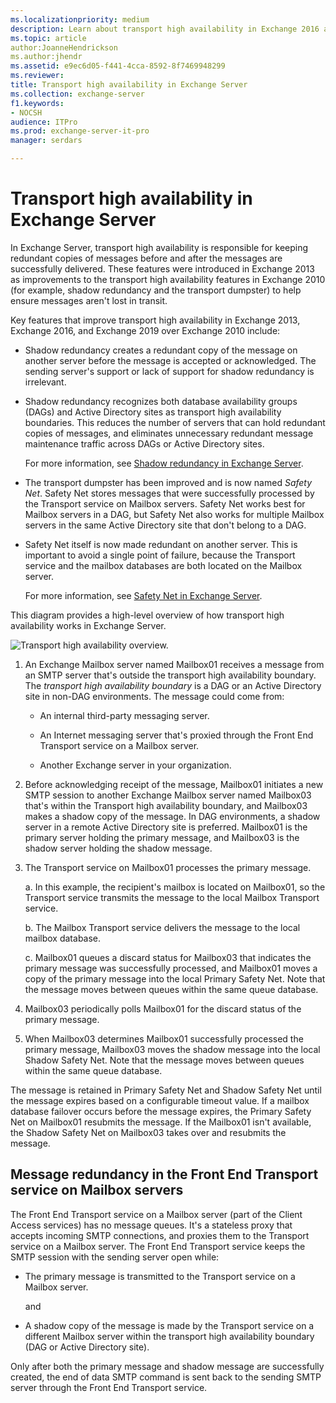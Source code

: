 ```yaml
---
ms.localizationpriority: medium
description: Learn about transport high availability in Exchange 2016 and Exchange 2019 and the features that improve the reliability of message delivery.
ms.topic: article
author:JoanneHendrickson
ms.author:jhendr
ms.assetid: e9ec6d05-f441-4cca-8592-8f7469948299
ms.reviewer: 
title: Transport high availability in Exchange Server
ms.collection: exchange-server
f1.keywords:
- NOCSH
audience: ITPro
ms.prod: exchange-server-it-pro
manager: serdars

---
```


# Transport high availability in Exchange Server

In Exchange Server, transport high availability is responsible for keeping redundant copies of messages before and after the messages are successfully delivered. These features were introduced in Exchange 2013 as improvements to the transport high availability features in Exchange 2010 (for example, shadow redundancy and the transport dumpster) to help ensure messages aren't lost in transit.

Key features that improve transport high availability in Exchange 2013, Exchange 2016, and Exchange 2019 over Exchange 2010 include:

- Shadow redundancy creates a redundant copy of the message on another server before the message is accepted or acknowledged. The sending server's support or lack of support for shadow redundancy is irrelevant.

- Shadow redundancy recognizes both database availability groups (DAGs) and Active Directory sites as transport high availability boundaries. This reduces the number of servers that can hold redundant copies of messages, and eliminates unnecessary redundant message maintenance traffic across DAGs or Active Directory sites.

    For more information, see [Shadow redundancy in Exchange Server](shadow-redundancy.md).

- The transport dumpster has been improved and is now named *Safety Net*. Safety Net stores messages that were successfully processed by the Transport service on Mailbox servers. Safety Net works best for Mailbox servers in a DAG, but Safety Net also works for multiple Mailbox servers in the same Active Directory site that don't belong to a DAG.

- Safety Net itself is now made redundant on another server. This is important to avoid a single point of failure, because the Transport service and the mailbox databases are both located on the Mailbox server.

    For more information, see [Safety Net in Exchange Server](safety-net.md).

This diagram provides a high-level overview of how transport high availability works in Exchange Server.

![Transport high availability overview.](../../media/ITPro_Transport_TransportHAOverview.gif)

1. An Exchange Mailbox server named Mailbox01 receives a message from an SMTP server that's outside the transport high availability boundary. The *transport high availability boundary* is a DAG or an Active Directory site in non-DAG environments. The message could come from:

   - An internal third-party messaging server.

   - An Internet messaging server that's proxied through the Front End Transport service on a Mailbox server.

   - Another Exchange server in your organization.

2. Before acknowledging receipt of the message, Mailbox01 initiates a new SMTP session to another Exchange Mailbox server named Mailbox03 that's within the Transport high availability boundary, and Mailbox03 makes a shadow copy of the message. In DAG environments, a shadow server in a remote Active Directory site is preferred. Mailbox01 is the primary server holding the primary message, and Mailbox03 is the shadow server holding the shadow message.

3. The Transport service on Mailbox01 processes the primary message.

   a. In this example, the recipient's mailbox is located on Mailbox01, so the Transport service transmits the message to the local Mailbox Transport service.

   b. The Mailbox Transport service delivers the message to the local mailbox database.

   c. Mailbox01 queues a discard status for Mailbox03 that indicates the primary message was successfully processed, and Mailbox01 moves a copy of the primary message into the local Primary Safety Net. Note that the message moves between queues within the same queue database.

4. Mailbox03 periodically polls Mailbox01 for the discard status of the primary message.

5. When Mailbox03 determines Mailbox01 successfully processed the primary message, Mailbox03 moves the shadow message into the local Shadow Safety Net. Note that the message moves between queues within the same queue database.

The message is retained in Primary Safety Net and Shadow Safety Net until the message expires based on a configurable timeout value. If a mailbox database failover occurs before the message expires, the Primary Safety Net on Mailbox01 resubmits the message. If the Mailbox01 isn't available, the Shadow Safety Net on Mailbox03 takes over and resubmits the message.

## Message redundancy in the Front End Transport service on Mailbox servers

The Front End Transport service on a Mailbox server (part of the Client Access services) has no message queues. It's a stateless proxy that accepts incoming SMTP connections, and proxies them to the Transport service on a Mailbox server. The Front End Transport service keeps the SMTP session with the sending server open while:

- The primary message is transmitted to the Transport service on a Mailbox server.

  and

- A shadow copy of the message is made by the Transport service on a different Mailbox server within the transport high availability boundary (DAG or Active Directory site).

Only after both the primary message and shadow message are successfully created, the end of data SMTP command is sent back to the sending SMTP server through the Front End Transport service.
